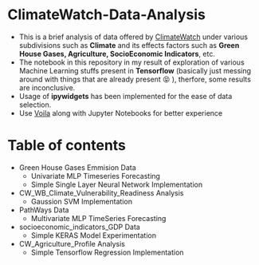 # ClimateWatch-Data-Analysis
  - This is a brief analysis of data offered by [ClimateWatch](https://www.climatewatchdata.org/data-explorer) under various subdivisions such as **Climate** and its effects factors such as **Green House Gases, Agriculture, SocioEconomic Indicators**, etc.
  - The notebook in this repository in my result of exploration of various Machine Learning stuffs present in **Tensorflow** (basically just messing around with things that are already present :stuck_out_tongue_closed_eyes: ), therfore, some results are inconclusive.
  - Usage of **ipywidgets** has been implemented for the ease of data selection.
  - Use [Voila](https://pypi.org/project/voila/) along with Jupyter Notebooks for better experience

# Table of contents
- Green House Gases Emmision Data
  - Univariate MLP Timeseries Forecasting
  - Simple Single Layer Neural Network Implementation
- CW_WB_Climate_Vulnerability_Readiness Analysis
  - Gaussion SVM Implementation
- PathWays Data
  - Multivariate MLP TimeSeries Forecasting
- socioeconomic_indicators_GDP Data
  - Simple KERAS Model Experimentation
- CW_Agriculture_Profile Analysis
  - Simple Tensorflow Regression Implementation
